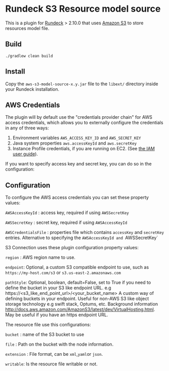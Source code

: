 # Rundeck S3 Resource model source

This is a plugin for [Rundeck](http://rundeck.org) > 2.10.0 that uses [Amazon S3](http://aws.amazon.com/s3) to store resources model file.

## Build

    ./gradlew clean build

## Install

Copy the `aws-s3-model-source-x.y.jar` file to the `libext/` directory inside your Rundeck installation.


## AWS Credentials

The plugin will by default use the "credentials provider chain" for AWS access credentials, which allows you to
externally configure the credentials in any of three ways:

1. Environment variables `AWS_ACCESS_KEY_ID` and `AWS_SECRET_KEY`
2. Java system properties `aws.accessKeyId` and `aws.secretKey`
3. Instance Profile credentials, if you are running on EC2. (See [the IAM user guide][1]).

[1]: http://docs.aws.amazon.com/IAM/latest/UserGuide/role-usecase-ec2app.html

If you want to specify access key and secret key, you can do so in the configuration:

## Configuration

To configure the AWS access credentials you can set these property values:

`AWSAccessKeyId` : access key, required if using `AWSSecretKey`

`AWSSecretKey` : secret key, required if using `AWSAccessKeyId`

`AWSCredentialsFile` : properties file which contains `accessKey` and `secretKey` entries.  Alternative to specifying
the `AWSAccessKeyId and `AWSSecretKey`

S3 Connection uses these plugin configuration property values:

`region` : AWS region name to use.

`endpoint`: Optional, a custom S3 compatible endpoint to use, such as `https://my-host.com/s3` or `s3.us-east-2.amazonaws.com`

`pathStyle`: Optional, boolean, default=False, set to True if you need to define the bucket in your S3 like endpoint URL. e.g https://\<s3_like_end_point_url\>/\<your_bucket_name\>
 A custom way of defining buckets in your endpoint. Useful for non-AWS S3 like object storage technology e.g swift stack, Optums, etc. 
 Background information http://docs.aws.amazon.com/AmazonS3/latest/dev/VirtualHosting.html. May be useful if you have an https endpoint URL. 


The resource file use this configurations:

`bucket` : name of the S3 bucket to use

`file` :  Path on the bucket with the node information.

`extension` :  File format, can be `xml`,`yaml`or `json`.

`writable`: Is the resource file writable or not.

